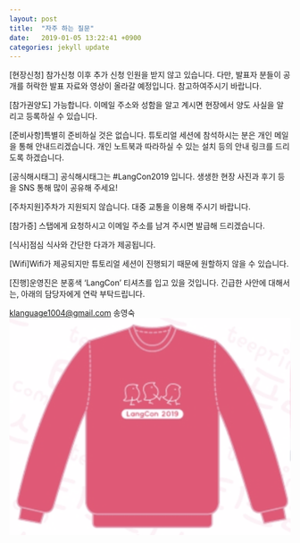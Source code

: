 ```yaml
---
layout: post
title:  "자주 하는 질문"
date:   2019-01-05 13:22:41 +0900
categories: jekyll update
---
```

 

[현장신청] 참가신청 이후 추가 신청 인원을 받지 않고 있습니다. 다만, 발표자 분들이 공개를 허락한 발표 자료와 영상이 올라갈 예정입니다. 참고하여주시기 바랍니다.            

[참가권양도] 가능합니다. 이메일 주소와 성함을 알고 계시면 현장에서 양도 사실을 알리고 등록하실 수 있습니다.

[준비사항]특별히 준비하실 것은 없습니다. 튜토리얼 세션에 참석하시는 분은 개인 메일을 통해 안내드리겠습니다.
개인 노트북과 따라하실 수 있는 설치 등의 안내 링크를 드리도록 하겠습니다.  

[공식해시태그] 공식해시태그는 #LangCon2019 입니다. 생생한 현장 사진과 후기 등을 SNS 통해 많이 공유해 주세요!                  

[주차지원]주차가 지원되지 않습니다. 대중 교통을 이용해 주시기 바랍니다.    

[참가증] 스탭에게 요청하시고 이메일 주소를 남겨 주시면 발급해 드리겠습니다.

[식사]점심 식사와 간단한 다과가 제공됩니다.        

[Wifi]Wifi가 제공되지만 튜토리얼 세션이 진행되기 때문에 원할하지 않을 수 있습니다.          
                        
[진행]운영진은 분홍색 ‘LangCon’ 티셔츠를 입고 있을 것입니다. 긴급한 사안에 대해서는, 아래의 담당자에게 연락 부탁드립니다.   

klanguage1004@gmail.com 송영숙  
![t](./t.png)    
                             